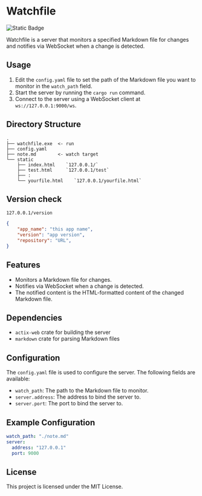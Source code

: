 

# Watchfile
![Static Badge](https://img.shields.io/badge/version-0.2.0-blue)

Watchfile is a server that monitors a specified Markdown file for changes and notifies via WebSocket when a change is detected.

## Usage

1. Edit the `config.yaml` file to set the path of the Markdown file you want to monitor in the `watch_path` field.
2. Start the server by running the `cargo run` command.
3. Connect to the server using a WebSocket client at `ws://127.0.0.1:9000/ws`.

## Directory Structure
```
.
├── watchfile.exe  <- run
├── config.yaml
├── note.md        <- watch target
└── static
    ├── index.html    `127.0.0.1/`
    ├── test.html     `127.0.0.1/test`
    ├── :
    └── yourfile.html    `127.0.0.1/yourfile.html`
```

## Version check

`127.0.0.1/version`
```json
{
    "app_name": "this app name",
    "version": "app version",
    "repository": "URL",
}
```

## Features

* Monitors a Markdown file for changes.
* Notifies via WebSocket when a change is detected.
* The notified content is the HTML-formatted content of the changed Markdown file.

## Dependencies

* `actix-web` crate for building the server
* `markdown` crate for parsing Markdown files

## Configuration

The `config.yaml` file is used to configure the server. The following fields are available:

* `watch_path`: The path to the Markdown file to monitor.
* `server.address`: The address to bind the server to.
* `server.port`: The port to bind the server to.

## Example Configuration

```yml
watch_path: "./note.md"
server:
  address: "127.0.0.1"
  port: 9000
```

## License

This project is licensed under the MIT License.